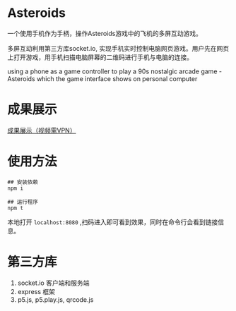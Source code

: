 # Asteroids

一个使用手机作为手柄，操作Asteroids游戏中的飞机的多屏互动游戏。

多屏互动利用第三方库socket.io, 实现手机实时控制电脑网页游戏。用户先在网页上打开游戏，用手机扫描电脑屏幕的二维码进行手机与电脑的连接。

using a phone as a game controller to play a 90s nostalgic arcade game -Asteroids which the game interface shows on personal computer

# 成果展示

[成果展示（视频需VPN）](http://coriqu.com/portfolio/project/gamedesign.html)



# 使用方法
```
## 安装依赖
npm i

## 运行程序
npm t
```
本地打开 `localhost:8080` ,扫码进入即可看到效果，同时在命令行会看到链接信息。

# 第三方库
1. socket.io 客户端和服务端
2. express 框架
3. p5.js, p5.play.js, qrcode.js

